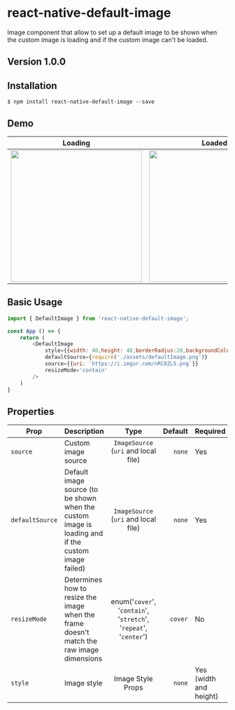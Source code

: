 # react-native-default-image
Image component that allow to set up a default image to be shown when the custom image is loading and if the custom image can't be loaded.

## Version 1.0.0

## Installation
```
$ npm install react-native-default-image --save
```

## Demo
| Loading | Loaded  |
| ------- | ------- |
| <img src="https://user-images.githubusercontent.com/99638905/172736525-1fc3a9cf-92ac-40b8-9b3a-980fa1cfd6c8.jpg" width="300"  /> | <img src="https://user-images.githubusercontent.com/99638905/172736689-62bf15d9-5b75-47de-97a5-476a00d5a55b.jpg" width="300"  /> |

## Basic Usage

```javascript
import { DefaultImage } from 'react-native-default-image';

const App () => {
    return (
        <DefaultImage 
            style={{width: 40,height: 40,borderRadius:20,backgroundColor: '#0B0D0F'}} 
            defaultSource={require('./assets/defaultImage.png')} 
            source={{uri: `https://i.imgur.com/nRC8ZL5.png`}} 
            resizeMode='contain'
        />
    )
}
```

## Properties

| Prop          | Description         | Type          | Default  | Required |
| ------------- | ------------------  |:-------------:| -----:   | -------- |
| `source`      | Custom image source | `ImageSource` (`uri` and local file) | `none`    | Yes      |
| `defaultSource`      | Default image source (to be shown when the custom image is loading and if the custom image failed) | `ImageSource` (`uri` and local file) | `none`    | Yes      |          |
| `resizeMode`    | Determines how to resize the image when the frame doesn't match the raw image dimensions | enum('`cover`', '`contain`', '`stretch`', '`repeat`', '`center`') | `cover` | No         |
| `style`    | Image style | Image Style Props | `none` | Yes (width and height)         |